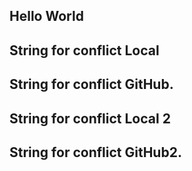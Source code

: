 ## Hello World
## String for conflict Local
## String for conflict GitHub.
## String for conflict Local 2
## String for conflict GitHub2.
